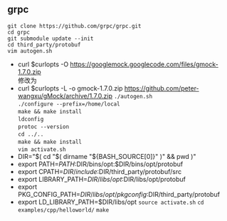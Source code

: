 ## grpc
`git clone https://github.com/grpc/grpc.git`<br>
`cd grpc`<br>
`git submodule update --init`<br>
`cd third_party/protobuf`<br>
`vim autogen.sh`<br>
+ curl $curlopts -O https://googlemock.googlecode.com/files/gmock-1.7.0.zip
<br>修改为<br>
+ curl $curlopts  -L -o gmock-1.7.0.zip https://github.com/peter-wangxu/gMock/archive/1.7.0.zip
`./autogen.sh`<br>
`./configure --prefix=/home/local`<br>
`make && make install`<br>
`ldconfig`<br>
`protoc --version`<br>
`cd ../..`<br>
`make && make install`<br>
`vim activate.sh`<br>
+ DIR="$( cd "$( dirname "${BASH_SOURCE[0]}" )" && pwd )"
+ export PATH=$PATH:$DIR/bins/opt:$DIR/bins/opt/protobuf
+ export CPATH=$DIR/include:$DIR/third_party/protobuf/src
+ export LIBRARY_PATH=$DIR/libs/opt:$DIR/libs/opt/protobuf
+ export PKG_CONFIG_PATH=$DIR/libs/opt/pkgconfig:$DIR/third_party/protobuf
+ export LD_LIBRARY_PATH=$DIR/libs/opt
`source activate.sh`
`cd examples/cpp/helloworld/`
`make`
